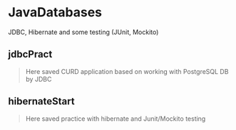 # JavaDatabases
JDBC, Hibernate and some testing (JUnit, Mockito)

jdbcPract
---------------------
>Here saved CURD application based on working with PostgreSQL DB by JDBC

hibernateStart
---------------------
>Here saved practice with hibernate and Junit/Mockito testing 
